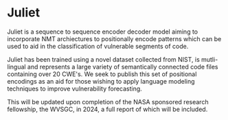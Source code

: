 # Juliet
 
Juliet is a sequence to sequence encoder decoder model aiming to incorporate NMT archiectures to positionally encode patterns which can be used to aid in the classification of vulnerable segments of code. 

Juliet has been trained using a novel dataset collected from NIST, is mutli-lingual and represents a large variety of semantically connected code files containing over 20 CWE's. We seek to publish this set of positional encodings as an aid for those wishing to apply language modeling techniques to improve vulnerability forecasting. 

This will be updated upon completion of the NASA sponsored research fellowship, the WVSGC, in 2024, a full report of which will be included. 

